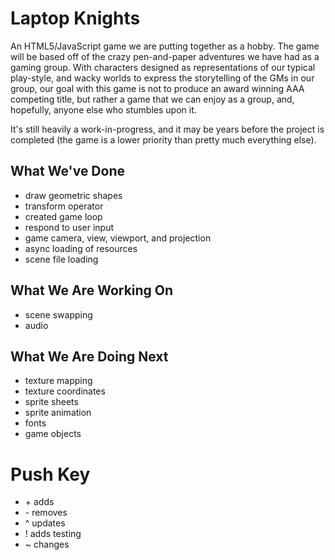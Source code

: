 # Laptop Knights
An HTML5/JavaScript game we are putting together as a hobby.
The game will be based off of the crazy pen-and-paper adventures
we have had as a gaming group. With characters designed as
representations of our typical play-style, and wacky worlds
to express the storytelling of the GMs in our group, our goal
with this game is not to produce an award winning AAA competing
title, but rather a game that we can enjoy as a group, and,
hopefully, anyone else who stumbles upon it.

It's still heavily a work-in-progress, and it may be years
before the project is completed (the game is a lower
priority than pretty much everything else).

## What We've Done
* draw geometric shapes
* transform operator
* created game loop
* respond to user input
* game camera, view, viewport, and projection
* async loading of resources
* scene file loading

## What We Are Working On
* scene swapping
* audio

## What We Are Doing Next
* texture mapping
* texture coordinates
* sprite sheets
* sprite animation
* fonts
* game objects

# Push Key
* \+ adds
* \- removes
* ^ updates
* ! adds testing
* ~ changes
